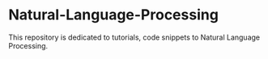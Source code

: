 # Natural-Language-Processing
This repository is dedicated to tutorials, code snippets to Natural Language Processing.
